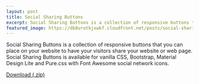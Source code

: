 ```yaml
---
layout: post
title: Social Sharing Buttons
excerpt: Social Sharing Buttons is a collection of responsive buttons that you can place on your website to have your visitors share your website or web page. Social Sharing Buttons is available for vanilla CSS, Bootstrap, Material Design Lite and Pure.css with Font Awesome social network icons.
featured_image: https://db8urotkjxwkf.cloudfront.net/posts/social-sharing-buttons.png
---
```


Social Sharing Buttons is a collection of responsive buttons that you can place on your website to have your visitors share your website or web page. Social Sharing Buttons is available
for vanilla CSS, Bootstrap, Material Design Lite and Pure.css with Font Awesome social network icons.

<a href="https://clicksrv.net/58" rel="nofollow" class="btn btn-success">Download (.zip)</a>